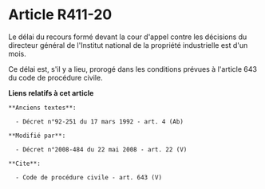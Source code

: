 # Article R411-20

Le délai du recours formé devant la cour d'appel contre les décisions du directeur général de l'Institut national de la
propriété industrielle est d'un mois. 

Ce délai est, s'il y a lieu, prorogé dans les conditions prévues à l'article 643 du code de procédure civile.

**Liens relatifs à cet article**

	**Anciens textes**:

	  - Décret n°92-251 du 17 mars 1992 - art. 4 (Ab)

	**Modifié par**:

	  - Décret n°2008-484 du 22 mai 2008 - art. 22 (V)

	**Cite**:

	  - Code de procédure civile - art. 643 (V)
